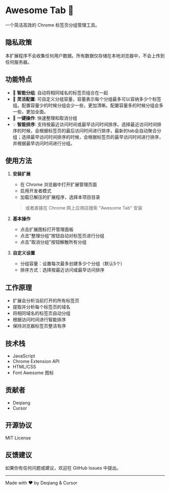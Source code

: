 # Awesome Tab 🌟

一个简洁高效的 Chrome 标签页分组管理工具。

## 隐私政策
本扩展程序不会收集任何用户数据。所有数据仅存储在本地浏览器中，不会上传到任何服务器。

## 功能特点

- 🔄 **智能分组**: 自动将相同域名的标签页组合在一起
- 🎯 **灵活配置**: 可自定义分组容量，容量表示每个分组最多可以容纳多少个标签组。配置容量少的时候分组会少一些，更加清晰。配置容量多的时候分组会多一些，更加全面。
- 🚀 **一键操作**: 快速整理和取消分组
- 💡 **智能排序**: 支持按最近访问时间或最早访问时间排序。选择最近访问时间排序的时候，会根据标签页的最后访问时间进行排序，最新的tab会自动聚合分组；选择最早访问时间排序的时候，会根据标签页的最早访问时间进行排序，并根据最早访问时间进行分组。

## 使用方法

1. **安装扩展**
   - 在 Chrome 浏览器中打开扩展管理页面
   - 启用开发者模式
   - 加载已解压的扩展程序，选择本项目目录
   > 或者直接在 Chrome 网上应用店搜索 "Awesome Tab" 安装

2. **基本操作**
   - 点击扩展图标打开管理面板
   - 点击"整理分组"按钮自动对标签页进行分组
   - 点击"取消分组"按钮解散所有分组

3. **自定义设置**
   - 分组容量：设置每次最多创建多少个分组（默认5个）
   - 排序方式：选择按最近访问或最早访问排序

## 工作原理

- 扩展会分析当前打开的所有标签页
- 提取并分析每个标签页的域名
- 将相同域名的标签页自动分组
- 根据访问时间进行智能排序
- 保持浏览器标签页整洁有序

## 技术栈

- JavaScript
- Chrome Extension API
- HTML/CSS
- Font Awesome 图标

## 贡献者

- Deqiang
- Cursor

## 开源协议

MIT License

## 反馈建议

如果你有任何问题或建议，欢迎在 GitHub Issues 中提出。

---

Made with ❤️ by Deqiang & Cursor 
